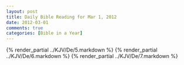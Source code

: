 ```yaml
---
layout: post
title: Daily Bible Reading for Mar 1, 2012
date: 2012-03-01
comments: true
categories: [Bible in a Year]
---
```

{% render_partial ../KJV/De/5.markdown %}
{% render_partial ../KJV/De/6.markdown %}
{% render_partial ../KJV/De/7.markdown %}
